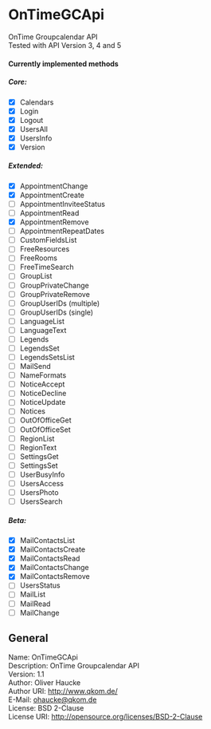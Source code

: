 # OnTimeGCApi
OnTime Groupcalendar API  
Tested with API Version 3, 4 and 5  

#### Currently implemented methods  
##### Core:
* [X] Calendars
* [X] Login
* [X] Logout
* [X] UsersAll
* [X] UsersInfo
* [X] Version

##### Extended:
* [X] AppointmentChange
* [X] AppointmentCreate
* [ ] AppointmentInviteeStatus
* [ ] AppointmentRead
* [X] AppointmentRemove
* [ ] AppointmentRepeatDates
* [ ] CustomFieldsList
* [ ] FreeResources
* [ ] FreeRooms
* [ ] FreeTimeSearch
* [ ] GroupList
* [ ] GroupPrivateChange
* [ ] GroupPrivateRemove
* [ ] GroupUserIDs (multiple)
* [ ] GroupUserIDs (single)
* [ ] LanguageList
* [ ] LanguageText
* [ ] Legends
* [ ] LegendsSet
* [ ] LegendsSetsList
* [ ] MailSend
* [ ] NameFormats
* [ ] NoticeAccept
* [ ] NoticeDecline
* [ ] NoticeUpdate
* [ ] Notices
* [ ] OutOfOfficeGet
* [ ] OutOfOfficeSet
* [ ] RegionList
* [ ] RegionText
* [ ] SettingsGet
* [ ] SettingsSet
* [ ] UserBusyInfo
* [ ] UsersAccess
* [ ] UsersPhoto
* [ ] UsersSearch

##### Beta:
* [X] MailContactsList
* [X] MailContactsCreate
* [X] MailContactsRead
* [X] MailContactsChange
* [X] MailContactsRemove
* [ ] UsersStatus
* [ ] MailList
* [ ] MailRead
* [ ] MailChange

## General
Name: OnTimeGCApi  
Description: OnTime Groupcalendar API  
Version: 1.1  
Author: Oliver Haucke  
Author URI: http://www.qkom.de/  
E-Mail: ohaucke@qkom.de  
License: BSD 2-Clause  
License URI: http://opensource.org/licenses/BSD-2-Clause
